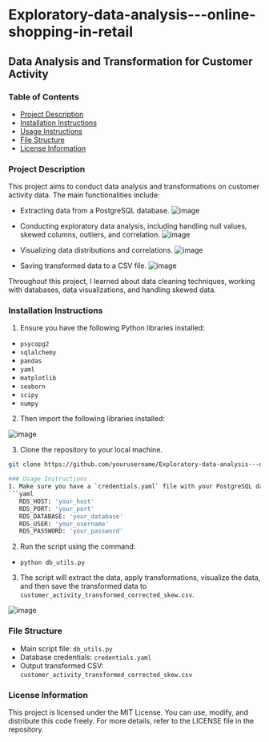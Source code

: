 # Exploratory-data-analysis---online-shopping-in-retail

## Data Analysis and Transformation for Customer Activity

### Table of Contents
- [Project Description](#project-description)
- [Installation Instructions](#installation-instructions)
- [Usage Instructions](#usage-instructions)
- [File Structure](#file-structure)
- [License Information](#license-information)

### Project Description
This project aims to conduct data analysis and transformations on customer activity data. The main functionalities include:
- Extracting data from a PostgreSQL database.
![image](https://github.com/github8585/exploratory-data-analysis---online-shopping-in-retail/assets/55400003/5ba507be-0a0a-4575-a5c4-e9817c2c82e8)

- Conducting exploratory data analysis, including handling null values, skewed columns, outliers, and correlation.
![image](https://github.com/github8585/exploratory-data-analysis---online-shopping-in-retail/assets/55400003/656f6734-aec5-47ba-b389-66ed5f02f8fc)

- Visualizing data distributions and correlations.
![image](https://github.com/github8585/exploratory-data-analysis---online-shopping-in-retail/assets/55400003/3da5ec02-2c31-4e05-857d-f73372d65eeb)

- Saving transformed data to a CSV file.
![image](https://github.com/github8585/exploratory-data-analysis---online-shopping-in-retail/assets/55400003/91f16d15-7546-4e29-91aa-9abe1bbe9255)

Throughout this project, I learned about data cleaning techniques, working with databases, data visualizations, and handling skewed data.

### Installation Instructions
1. Ensure you have the following Python libraries installed:
- `psycopg2`
- `sqlalchemy`
- `pandas`
- `yaml`
- `matplotlib`
- `seaborn`
- `scipy`
- `numpy`

2. Then import the following libraries installed:

![image](https://github.com/github8585/exploratory-data-analysis---online-shopping-in-retail/assets/55400003/cbee06d6-ecdb-44a2-8cea-04b9b20c78d2)

3. Clone the repository to your local machine.
```bash
git clone https://github.com/yourusername/Exploratory-data-analysis---online-shopping-in-retail.git

### Usage Instructions
1. Make sure you have a `credentials.yaml` file with your PostgreSQL database credentials.
```yaml
   RDS_HOST: 'your_host'
   RDS_PORT: 'your_port'
   RDS_DATABASE: 'your_database'
   RDS_USER: 'your_username'
   RDS_PASSWORD: 'your_password'
```

2. Run the script using the command:
- `python db_utils.py`

3. The script will extract the data, apply transformations, visualize the data, and then save the transformed data to `customer_activity_transformed_corrected_skew.csv`.

![image](https://github.com/github8585/exploratory-data-analysis---online-shopping-in-retail/assets/55400003/470152b4-14e3-4481-b871-ae89862e8824)

### File Structure
- Main script file: `db_utils.py`
- Database credentials: `credentials.yaml`
- Output transformed CSV: `customer_activity_transformed_corrected_skew.csv`

### License Information
This project is licensed under the MIT License. You can use, modify, and distribute this code freely. For more details, refer to the LICENSE file in the repository.

